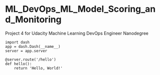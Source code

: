 # ML_DevOps_ML_Model_Scoring_and_Monitoring
Project 4 for Udacity Machine Learning DevOps Engineer Nanodegree



```
import dash
app = dash.Dash(__name__)
server = app.server

@server.route('/hello')
def hello():
    return 'Hello, World!'

```